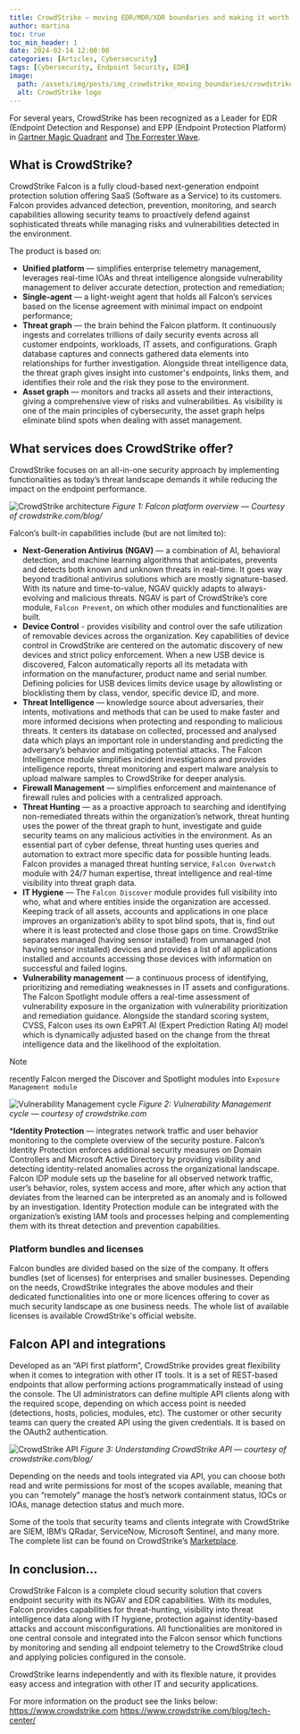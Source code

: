 ```yaml
---
title: CrowdStrike — moving EDR/MDR/XDR boundaries and making it worth
author: martina
toc: true
toc_min_header: 1
date: 2024-02-14 12:00:00
categories: [Articles, Cybersecurity]
tags: [Cybersecurity, Endpoint Security, EDR]
image:
  path: /assets/img/posts/img_crowdstrike_moving_boundaries/crowdstrike-1.webp
  alt: CrowdStrike logo
---
```

For several years, CrowdStrike has been recognized as a Leader for EDR (Endpoint Detection and Response) and EPP (Endpoint Protection Platform) in [Gartner Magic Quadrant](https://www.crowdstrike.com/en-us/blog/crowdstrike-named-leader-2024-gartner-magic-quadrant-endpoint-protection/) and [The Forrester Wave](https://www.crowdstrike.com/en-us/resources/reports/forrester-wave-mdr-services-q1-2025/).


## What is CrowdStrike?

CrowdStrike Falcon is a fully cloud-based next-generation endpoint protection solution offering SaaS (Software as a Service) to its customers. Falcon provides advanced detection, prevention, monitoring, and search capabilities allowing security teams to proactively defend against sophisticated threats while managing risks and vulnerabilities detected in the environment.

The product is based on:

* **Unified platform** — simplifies enterprise telemetry management, leverages real-time IOAs and threat intelligence alongside vulnerability management to deliver accurate detection, protection and remediation;
* **Single-agent** — a light-weight agent that holds all Falcon’s services based on the license agreement with minimal impact on endpoint performance;
* **Threat graph** — the brain behind the Falcon platform. It continuously ingests and correlates trillions of daily security events across all customer endpoints, workloads, IT assets, and configurations. Graph database captures and connects gathered data elements into relationships for further investigation. Alongside threat intelligence data, the threat graph gives insight into customer's endpoints, links them, and identifies their role and the risk they pose to the environment.
* **Asset graph** — monitors and tracks all assets and their interactions, giving a comprehensive view of risks and vulnerabilities. As visibility is one of the main principles of cybersecurity, the asset graph helps eliminate blind spots when dealing with asset management.


## What services does CrowdStrike offer?

CrowdStrike focuses on an all-in-one security approach by implementing functionalities as today’s threat landscape demands it while reducing the impact on the endpoint performance.

![CrowdStrike architecture](/assets/img/posts/img_crowdstrike_moving_boundaries/CS_architecture.png)
_Figure 1: Falcon platform overview — Courtesy of crowdstrike.com/blog/_


Falcon’s built-in capabilities include (but are not limited to):

* **Next-Generation Antivirus (NGAV)** — a combination of AI, behavioral detection, and machine learning algorithms that anticipates, prevents and detects both known and unknown threats in real-time. It goes way beyond traditional antivirus solutions which are mostly signature-based. With its nature and time-to-value, NGAV quickly adapts to always-evolving and malicious threats. NGAV is part of CrowdStrike’s core module, `Falcon Prevent`, on which other modules and functionalities are built.
* **Device Control** - provides visibility and control over the safe utilization of removable devices across the organization. Key capabilities of device control in CrowdStrike are centered on the automatic discovery of new devices and strict policy enforcement. When a new USB device is discovered, Falcon automatically reports all its metadata with information on the manufacturer, product name and serial number. Defining policies for USB devices limits device usage by allowlisting or blocklisting them by class, vendor, specific device ID, and more.
* **Threat Intelligence** — knowledge source about adversaries, their intents, motivations and methods that can be used to make faster and more informed decisions when protecting and responding to malicious threats. It centers its database on collected, processed and analysed data which plays an important role in understanding and predicting the adversary’s behavior and mitigating potential attacks. The Falcon Intelligence module simplifies incident investigations and provides intelligence reports, threat monitoring and expert malware analysis to upload malware samples to CrowdStrike for deeper analysis.
* **Firewall Management** — simplifies enforcement and maintenance of firewall rules and policies with a centralized approach.
* **Threat Hunting** — as a proactive approach to searching and identifying non-remediated threats within the organization’s network, threat hunting uses the power of the threat graph to hunt, investigate and guide security teams on any malicious activities in the environment. As an essential part of cyber defense, threat hunting uses queries and automation to extract more specific data for possible hunting leads. Falcon provides a managed threat hunting service, `Falcon Overwatch` module with 24/7 human expertise, threat intelligence and real-time visibility into threat graph data.
* **IT Hygiene** — The `Falcon Discover` module provides full visibility into who, what and where entities inside the organization are accessed. Keeping track of all assets, accounts and applications in one place improves an organization’s ability to spot blind spots, that is, find out where it is least protected and close those gaps on time. CrowdStrike separates managed (having sensor installed) from unmanaged (not having sensor installed) devices and provides a list of all applications installed and accounts accessing those devices with information on successful and failed logins.
* **Vulnerability management** — a continuous process of identifying, prioritizing and remediating weaknesses in IT assets and configurations. The Falcon Spotlight module offers a real-time assessment of vulnerability exposure in the organization with vulnerability prioritization and remediation guidance. Alongside the standard scoring system, CVSS, Falcon uses its own ExPRT.AI (Expert Prediction Rating AI) model which is dynamically adjusted based on the change from the threat intelligence data and the likelihood of the exploitation.
> [!NOTE]
>recently Falcon merged the Discover and Spotlight modules into `Exposure Management module`

![Vulnerability Management cycle](/assets/img/posts/img_crowdstrike_moving_boundaries/vulnerability-management-cycle.png)
_Figure 2: Vulnerability Management cycle — courtesy of crowdstrike.com_

***Identity Protection** — integrates network traffic and user behavior monitoring to the complete overview of the security posture. Falcon’s Identity Protection enforces additional security measures on Domain Controllers and Microsoft Active Directory by providing visibility and detecting identity-related anomalies across the organizational landscape. Falcon IDP module sets up the baseline for all observed network traffic, user’s behavior, roles, system access and more, after which any action that deviates from the learned can be interpreted as an anomaly and is followed by an investigation. Identity Protection module can be integrated with the organization’s existing IAM tools and processes helping and complementing them with its threat detection and prevention capabilities.

### Platform bundles and licenses
Falcon bundles are divided based on the size of the company. It offers bundles (set of licenses) for enterprises and smaller businesses. Depending on the needs, CrowdStrike integrates the above modules and their dedicated functionalities into one or more licences offering to cover as much security landscape as one business needs. The whole list of available licenses is available CrowdStrike's official website.

## Falcon API and integrations
Developed as an “API first platform”, CrowdStrike provides great flexibility when it comes to integration with other IT tools. It is a set of REST-based endpoints that allow performing actions programmatically instead of using the console. The UI administrators can define multiple API clients along with the required scope, depending on which access point is needed (detections, hosts, policies, modules, etc). The customer or other security teams can query the created API using the given credentials. It is based on the OAuth2 authentication.

![CrowdStrike API](/assets/img/posts/img_crowdstrike_moving_boundaries/api_call.png)
_Figure 3: Understanding CrowdStrike API — courtesy of crowdstrike.com/blog/_

Depending on the needs and tools integrated via API, you can choose both read and write permissions for most of the scopes available, meaning that you can “remotely” manage the host’s network containment status, IOCs or IOAs, manage detection status and much more.

Some of the tools that security teams and clients integrate with CrowdStrike are SIEM, IBM’s QRadar, ServiceNow, Microsoft Sentinel, and many more. The complete list can be found on CrowdStrike’s [Marketplace](https://marketplace.crowdstrike.com/).


## In conclusion…
CrowdStrike Falcon is a complete cloud security solution that covers endpoint security with its NGAV and EDR capabilities. With its modules, Falcon provides capabilities for threat-hunting, visibility into threat intelligence data along with IT hygiene, protection against identity-based attacks and account misconfigurations. All functionalities are monitored in one central console and integrated into the Falcon sensor which functions by monitoring and sending all endpoint telemetry to the CrowdStrike cloud and applying policies configured in the console.

CrowdStrike learns independently and with its flexible nature, it provides easy access and integration with other IT and security applications.

For more information on the product see the links below:
https://www.crowdstrike.com
https://www.crowdstrike.com/blog/tech-center/